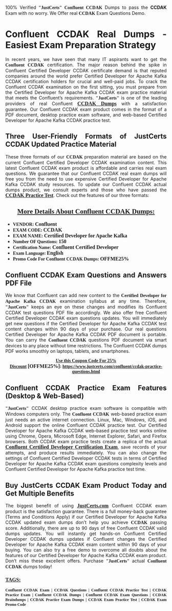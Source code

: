 <p style="text-align: justify;">100% Verified <span style="font-size:14px;"><span style="font-family:Georgia,serif;"><strong>"JustCerts"</strong></span></span> <span style="font-family:Georgia,serif;"><strong>Confluent CCDAK</strong></span> Dumps to pass the <strong>CCDAK</strong> Exam with no worry. We Offer real <span style="font-family:Georgia,serif;"><strong>CCDAK</strong></span> Exam Questions Demo.</p>

<h1 style="text-align: justify;"><strong>Confluent CCDAK Real Dumps - Easiest Exam Preparation Strategy</strong></h1>

<p style="text-align: justify;">In recent years, we have seen that many IT aspirants want to get the <span style="font-family:Georgia,serif;"><strong>Confluent CCDAK</strong></span> certification. The major reason behind the spike in Confluent Certified Developer CCDAK certificate demand is that reputed companies around the world prefer Certified Developer for Apache Kafka CCDAK certification holders for crucial and well-paid jobs. To crack the Confluent CCDAK examination on the first sitting, you must prepare from the Certified Developer for Apache Kafka CCDAK exam practice material that meets the Confluent’s requirements. <span style="font-size:14px;"><span style="font-family:Georgia,serif;"><strong>"JustCerts"</strong></span></span> is one of the leading providers of real Confluent <a href="https://www.justcerts.com/confluent/ccdak-practice-questions.html"><span style="font-size:16px;"><u><span style="font-family:Georgia,serif;"><strong>CCDAK Dumps</strong></span></u></span></a> with a satisfaction guarantee. Our Confluent CCDAK exam product comes in the format of a PDF document, desktop practice exam software, and web-based Certified Developer for Apache Kafka CCDAK practice test.</p>

<h2 style="text-align: justify;"><strong>Three User-Friendly Formats of JustCerts CCDAK Updated Practice Material</strong></h2>

<p style="text-align: justify;">These three formats of our <span style="font-family:Georgia,serif;"><strong>CCDAK </strong></span> preparation material are based on the current Confluent Certified Developer CCDAK examination content. This latest Confluent CCDAK exam product is affordable and carries real exam questions. We guarantee that our Confluent CCDAK real exam dumps will free you from the need to use expensive Certified Developer for Apache Kafka CCDAK study resources. To update our Confluent CCDAK actual dumps product, we consult experts and those who have passed the <a href="https://www.justcerts.com/confluent/ccdak-practice-questions.html"><u><span style="font-size:16px;"><span style="font-family:Georgia,serif;"><strong>CCDAK Practice Test</strong></span></span></u></a>. Check out the features of our three formats:</p>

<h2 style="text-align: center;"><u><strong><span style="font-family:Georgia,serif;">More Details About Confluent CCDAK Dumps:</span></strong></u></h2>

<ul>
	<li style="text-align: justify;"><span style="font-size:14px;"><span style="font-family:Georgia,serif;"><strong>VENDOR: </strong></span></span><span style="font-size:16px;"><span style="font-family:Georgia,serif;"><strong>Confluent</strong></span></span></li>
	<li style="text-align: justify;"><span style="font-size:14px;"><span style="font-family:Georgia,serif;"><strong>EXAM CODE: </strong></span></span><span style="font-size:16px;"><span style="font-family:Georgia,serif;"><strong>CCDAK</strong></span></span></li>
	<li style="text-align: justify;"><span style="font-size:14px;"><span style="font-family:Georgia,serif;"><strong>EXAM NAME: </strong></span></span><span style="font-size:16px;"><span style="font-family:Georgia,serif;"><strong>Certified Developer for Apache Kafka</strong></span></span></li>
	<li style="text-align: justify;"><span style="font-size:14px;"><span style="font-family:Georgia,serif;"><strong>Number OF Questions: </strong></span></span><span style="font-size:16px;"><span style="font-family:Georgia,serif;"><strong>150</strong></span></span></li>
	<li style="text-align: justify;"><span style="font-size:14px;"><span style="font-family:Georgia,serif;"><strong>Certification Name: </strong></span></span><span style="font-size:16px;"><span style="font-family:Georgia,serif;"><strong>Confluent Certified Developer</strong></span></span></li>
	<li style="text-align: justify;"><span style="font-size:14px;"><span style="font-family:Georgia,serif;"><strong>Exam Language: </strong></span></span><span style="font-size:16px;"><span style="font-family:Georgia,serif;"><strong>English</strong></span></span></li>
	<li style="text-align: justify;"><span style="font-size:14px;"><span style="font-family:Georgia,serif;"><strong>Promo Code For Confluent CCDAK Dumps: </strong></span></span><span style="font-size:16px;"><span style="font-family:Georgia,serif;"><strong>OFFME25%</strong></span></span></li>
</ul>

<h2 style="text-align: justify;"><strong>Confluent CCDAK Exam Questions and Answers PDF File</strong></h2>

<p style="text-align: justify;">We know that Confluent can add new content to the <span style="font-family:Georgia,serif;"><strong>Certified Developer for Apache Kafka CCDAK</strong></span> examination syllabus at any time. Therefore, <span style="font-size:14px;"><span style="font-family:Georgia,serif;"><strong>"JustCerts"</strong></span></span> keeps an eye on these changes and modifies its Confluent CCDAK test questions PDF file accordingly. We also offer free Confluent Certified Developer CCDAK exam questions updates. You will immediately get new questions if the Certified Developer for Apache Kafka CCDAK test content changes within 90 days of your purchase. Our real questions Certified Developer for Apache Kafka CCDAK PDF document is portable. You can carry the <span style="font-family:Georgia,serif;"><strong>Confluent CCDAK</strong></span> questions PDF document via smart devices to any place without time restrictions. The Confluent CCDAK dumps PDF works smoothly on laptops, tablets, and smartphones.</p>

<p style="text-align: center;"><span style="font-size:14px;"><span style="font-family:Georgia,serif;"><strong><u>Use this Coupon Code For 25% Discount</u> </strong></span></span><span style="font-size:16px;"><span style="font-family:Georgia,serif;"><strong>[OFFME25%]</strong></span></span><span style="font-size:14px;"><span style="font-family:Georgia,serif;"><strong>: <u><a href="https://www.justcerts.com/confluent/ccdak-practice-questions.html">https://www.justcerts.com/confluent/ccdak-practice-questions.html</a></u></strong></span></span></p>

<h2 style="text-align: justify;"><strong>Confluent CCDAK Practice Exam Features (Desktop & Web-Based)</strong></h2>

<p style="text-align: justify;"><span style="font-size:14px;"><span style="font-family:Georgia,serif;"><strong>"JustCerts"</strong></span></span> CCDAK desktop practice exam software is compatible with Windows computers only. The <span style="font-family:Georgia,serif;"><strong>Confluent CCDAK</strong></span> web-based practice exam just needs an active internet connection. Linux, Mac, Windows, iOS, and Android support the online Confluent CCDAK practice test. Our Certified Developer for Apache Kafka CCDAK web-based practice test works online using Chrome, Opera, Microsoft Edge, Internet Explorer, Safari, and Firefox browsers. Both CCDAK exam practice tests create a replica of the actual <u><a href="https://www.justcerts.com/confluent/confluent-certified-developer-certification-exams.html"><span style="font-size:16px;"><span style="font-family:Georgia,serif;"><strong>Confluent Certified Developer Certification Exam</strong></span></span></a></u>, save records of your attempts, and produce results immediately. You can also change the settings of Confluent Certified Developer CCDAK tests in terms of Certified Developer for Apache Kafka CCDAK exam questions complexity levels and Confluent Certified Developer for Apache Kafka practice test time.</p>

<h2 style="text-align: justify;"><strong>Buy JustCerts CCDAK Exam Product Today and Get Multiple Benefits</strong></h2>

<p style="text-align: justify;">The biggest benefit of using <a href="https://www.justcerts.com/"><u><span style="font-size:16px;"><span style="font-family:Georgia,serif;"><strong>JustCerts.com</strong></span></span></u></a> Confluent CCDAK exam product is the satisfaction guarantee. There is a full money-back guarantee (Terms and Conditions Apply) if our Certified Developer for Apache Kafka CCDAK updated exam dumps don’t help you achieve <span style="font-family:Georgia,serif;"><strong>CCDAK </strong></span> passing score. Additionally, there are up to 90 days of free Confluent CCDAK valid dumps updates. You will instantly get hands-on Confluent Certified Developer CCDAK dumps updates if Confluent changes the Certified Developer for Apache Kafka CCDAK exam content within 90 days of your buying. You can also try a free demo to overcome all doubts about the features of our Certified Developer for Apache Kafka CCDAK exam product. Don’t miss these excellent offers. Purchase <span style="font-size:14px;"><span style="font-family:Georgia,serif;"><strong>"JustCerts"</strong></span></span> actual <span style="font-family:Georgia,serif;"><strong>Confluent CCDAK</strong></span> dumps today!</p>

<h3 style="text-align: justify;"><u><span style="font-size:16px;"><span style="font-family:Georgia,serif;"><strong>TAGS:</strong></span></span></u></h3>

<p style="text-align: justify;"><span style="font-size:12px;"><span style="font-family:Georgia,serif;"><strong>Confluent CCDAK Exam | CCDAK Questions | Confluent CCDAK Practice Test | CCDAK Practice Exam | Confluent CCDAK Dumps | Confluent CCDAK Exam Questions | CCDAK Braindumps | CCDAK Practice Exam Dumps | CCDAK Exam Practice Test | CCDAK Exam Promo Code </strong></span></span></p>
